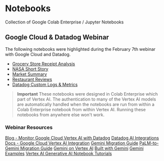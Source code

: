 # Notebooks
Collection of Google Colab Enterprise / Jupyter Notebooks

## Google Cloud & Datadog Webinar
The following notebooks were highlighted during the February 7th webinar with Google Cloud and Datadog.

- [Grocery Store Receipt Analysis](grocery_receipt_analysis.ipynb)
- [NASA Short Story](nasa_short_stories.ipynb)
- [Market Summary](market_summary.ipynb)
- [Restaurant Reviews](restaurant_reviews.ipynb)
- [Datadog Custom Logs & Metrics](datadog_custom_logs.ipynb)

>**Important** These notebooks were designed in Colab Enterprise which part of Vertex AI. The authentication to many of the Vertex AI models are automatically handled when the notebooks are run from within a Colab Enterprise notebook from within Vertex AI. Running these notebooks from anywhere else won't work.

### Webinar Resources

[Blog - Monitor Google Cloud Vertex AI with Datadog](https://dtdg.co/48Ls3dH)
[Datadog AI Integrations](https://dtdg.co/3HykB9X)
[Docs - Google Cloud Vertex AI Integration](https://dtdg.co/3HwCnKQ)
[Gemini Migration Guide](https://ai.google.dev/docs/migrate_to_cloud)
[PaLM-to-Gemini Migration Guide](https://ai.google.dev/docs/migration_guide)
[Gemini on Vertex AI](https://cloud.google.com/vertex-ai/docs/generative-ai/multimodal/overview)
[Built with Gemini](https://ai.google.dev/)
[Gemini Examples](https://ai.google.dev/examples?keywords=googleai)
[Vertex AI Generative AI Notebook Tutorials](https://cloud.devsite.corp.google.com/vertex-ai/docs/generative-ai/tutorials)

